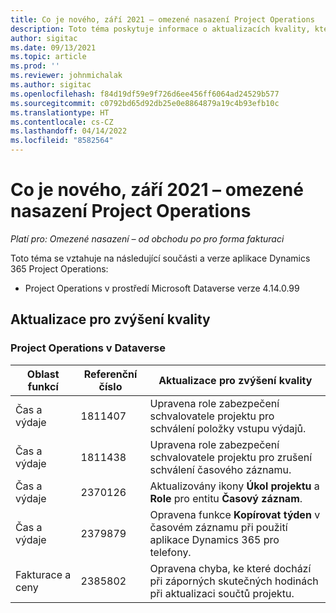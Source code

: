 ```yaml
---
title: Co je nového, září 2021 – omezené nasazení Project Operations
description: Toto téma poskytuje informace o aktualizacích kvality, které jsou k dispozici ve verzi Project Operations ze září 2021 pro omezené nasazení.
author: sigitac
ms.date: 09/13/2021
ms.topic: article
ms.prod: ''
ms.reviewer: johnmichalak
ms.author: sigitac
ms.openlocfilehash: f84d19df59e9f726d6ee456ff6064ad24529b577
ms.sourcegitcommit: c0792bd65d92db25e0e8864879a19c4b93efb10c
ms.translationtype: HT
ms.contentlocale: cs-CZ
ms.lasthandoff: 04/14/2022
ms.locfileid: "8582564"
---
```

# <a name="whats-new-september-2021---project-operations-lite-deployment"></a>Co je nového, září 2021 – omezené nasazení Project Operations

_Platí pro: Omezené nasazení – od obchodu po pro forma fakturaci_

Toto téma se vztahuje na následující součásti a verze aplikace Dynamics 365 Project Operations:

  - Project Operations v prostředí Microsoft Dataverse verze 4.14.0.99


## <a name="quality-updates"></a>Aktualizace pro zvýšení kvality

### <a name="project-operations-on-dataverse"></a>Project Operations v Dataverse


| **Oblast funkcí** | **Referenční číslo** | **Aktualizace pro zvýšení kvality** |
| --- | --- | --- |
| Čas a výdaje | 1811407 | Upravena role zabezpečení schvalovatele projektu pro schválení položky vstupu výdajů. |
| Čas a výdaje | 1811438 | Upravena role zabezpečení schvalovatele projektu pro zrušení schválení časového záznamu. |
| Čas a výdaje | 2370126 | Aktualizovány ikony **Úkol projektu** a **Role** pro entitu **Časový záznam**. |
| Čas a výdaje | 2379879 | Opravena funkce **Kopírovat týden** v časovém záznamu při použití aplikace Dynamics 365 pro telefony. |
| Fakturace a ceny | 2385802 | Opravena chyba, ke které dochází při záporných skutečných hodinách při aktualizaci součtů projektu.|
